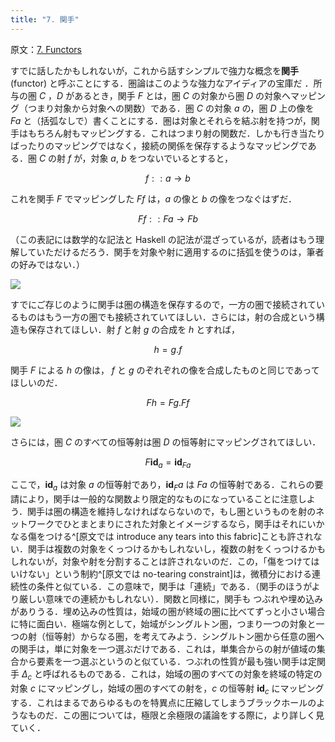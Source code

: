 ```yaml
---
title: "7. 関手"
---
```

原文：[7. Functors](https://bartoszmilewski.com/2015/01/20/functors/)

すでに話したかもしれないが，これから話すシンプルで強力な概念を**関手** (functor) と呼ぶことにする．圏論はこのような強力なアイディアの宝庫だ ．所与の圏 $C$ ，$D$ があるとき，関手 $F$ とは，圏 $C$ の対象から圏 $D$ の対象へマッピング（つまり対象から対象への関数）である．圏 $C$ の対象 $a$ の，圏 $D$ 上の像を $Fa$ と（括弧なしで）書くことにする．圏は対象とそれらを結ぶ射を持つが，関手はもちろん射もマッピングする．これはつまり射の関数だ．しかも行き当たりばったりのマッピングではなく，接続の関係を保存するようなマッピングである．圏 $C$ の射 $f$ が，対象 $a$, $b$ をつないでいるとすると，

$$f :: a \rightarrow b$$

これを関手 $F$ でマッピングした $Ff$ は，$a$ の像と $b$ の像をつなぐはずだ．

$$Ff :: Fa \rightarrow Fb$$

（この表記には数学的な記法と Haskell の記法が混ざっているが，読者はもう理解していただけるだろう．関手を対象や射に適用するのに括弧を使うのは，筆者の好みではない．）

![](https://storage.googleapis.com/zenn-user-upload/1o6uawr8rtd4am3wcaz55mxxleqi)

すでにご存じのように関手は圏の構造を保存するので，一方の圏で接続されているものはもう一方の圏でも接続されていてほしい．さらには，射の合成という構造も保存されてほしい．射 $f$ と射 $g$ の合成を $h$ とすれば，

$$h = g.f$$

関手 $F$ による $h$ の像は， $f$ と $g$ のぞれぞれの像を合成したものと同じであってほしいのだ．

$$Fh = Fg.Ff$$

![](https://storage.googleapis.com/zenn-user-upload/wv086pmrhgkte3qy9i1ph7rywyqt)

さらには，圏 $C$ のすべての恒等射は圏 $D$ の恒等射にマッピングされてほしい．

$$F\mathbf{id}_a = \mathbf{id}_{Fa}$$

ここで，$\mathbf{id}_a$ は対象 $a$ の恒等射であり，$\mathbf{id}_Fa$ は $Fa$ の恒等射である．これらの要請により，関手は一般的な関数より限定的なものになっていることに注意しよう．関手は圏の構造を維持しなければならないので，もし圏というものを射のネットワークでひとまとまりにされた対象とイメージするなら，関手はそれにいかなる傷をつける^[原文では introduce any tears into this fabric]ことも許されない．関手は複数の対象をくっつけるかもしれないし，複数の射をくっつけるかもしれないが，対象や射を分割することは許されないのだ．この，「傷をつけてはいけない」という制約^[原文では no-tearing constraint]は，微積分における連続性の条件と似ている．この意味で，関手は「連続」である．（関手のほうがより厳しい意味での連続かもしれない）．関数と同様に，関手も つぶれや埋め込みがありうる．埋め込みの性質は，始域の圏が終域の圏に比べてずっと小さい場合に特に面白い．極端な例として，始域がシングルトン圏，つまり一つの対象と一つの射（恒等射）からなる圏，を考えてみよう．シングルトン圏から任意の圏への関手は，単に対象を一つ選ぶだけである．これは，単集合からの射が値域の集合から要素を一つ選ぶというのと似ている．つぶれの性質が最も強い関手は定関手 $\Delta_c$ と呼ばれるものである．これは，始域の圏のすべての対象を終域の特定の対象 $c$ にマッピングし，始域の圏のすべての射を，$c$ の恒等射 $\mathbf{id}_c$ にマッピングする．これはまるであらゆるものを特異点に圧縮してしまうブラックホールのようなものだ．この圏については，極限と余極限の議論をする際に，より詳しく見ていく．